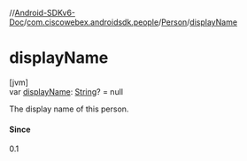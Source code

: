 //[Android-SDKv6-Doc](../../../index.md)/[com.ciscowebex.androidsdk.people](../index.md)/[Person](index.md)/[displayName](display-name.md)

# displayName

[jvm]\
var [displayName](display-name.md): [String](https://kotlinlang.org/api/latest/jvm/stdlib/kotlin/-string/index.html)? = null

The display name of this person.

#### Since

0.1
